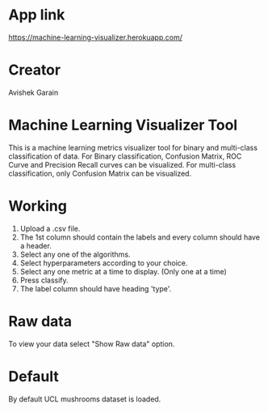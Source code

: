 # App link
https://machine-learning-visualizer.herokuapp.com/

# Creator
Avishek Garain

# Machine Learning Visualizer Tool 
This is a machine learning metrics visualizer tool for binary and multi-class classification of data.
For Binary classification, Confusion Matrix, ROC Curve and Precision Recall curves can be visualized. 
For multi-class classification, only Confusion Matrix can be visualized.

# Working
1. Upload a .csv file.
2. The 1st column should contain the labels and every column should have a header. 
3. Select any one of the algorithms.
4. Select hyperparameters according to your choice.
5. Select any one metric at a time to display. (Only one at a time)
6. Press classify.
7. The label column should have heading 'type'.

# Raw data
To view your data select "Show Raw data" option.

# Default
By default UCL mushrooms dataset is loaded.
